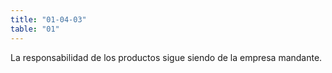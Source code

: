 ```yaml
---
title: "01-04-03"
table: "01"
---
```


La responsabilidad de los productos sigue siendo de la empresa mandante. 